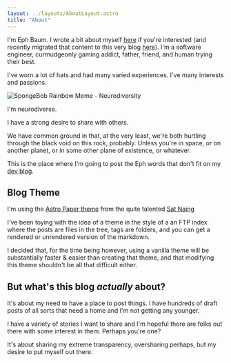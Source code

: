 ```yaml
---
layout: ../layouts/AboutLayout.astro
title: "About"
---
```


I'm Eph Baum. I wrote a bit about myself [here](https://github.com/ephbaum/#why-eph-baum) if you're interested (and recently migrated that content to this very blog [here](/posts/2023/10/2023-10-09-why-eph-baum)). I'm a software engineer, curmudgeonly gaming addict, father, friend, and human trying their best.

I've worn a lot of hats and had many varied experiences. I've many interests and passions.

<img src="/assets/neurodiversity.jpg" class="sm:w-1/2 mx-auto" alt="SpongeBob Rainbow Meme - Neurodiversity">

<p class="text-center">I'm neurodiverse.</p>

I have a strong desire to share with others.

We have common ground in that, at the very least, we're both hurtling through the black void on this rock, probably. Unless you're in space, or on another planet, or in some other plane of existence, or whatever.

This is the place where I'm going to post the Eph words that don't fit on my [dev blog](https://ephbaum.dev).

## Blog Theme

I'm using the [Astro Paper theme](https://github.com/satnaing/astro-paper) from the quite talented [Sat Naing](https://satnaing.dev/)

I've been toying with the idea of a theme in the style of a an FTP index where the posts are files in the tree, tags are folders, and you can get a rendered or unrendered version of the markdown.

I decided that, for the time being however, using a vanilla theme will be substantially faster & easier than creating that theme, and that modifying this theme shouldn't be all that difficult either.

## But what's this blog _actually_ about?

It's about my need to have a place to post things. I have hundreds of draft posts of all sorts that need a home and I'm not getting any younger.

I have a variety of stories I want to share and I'm hopeful there are folks out there with some interest in them. Perhaps you're one?

It's about sharing my extreme transparency, oversharing perhaps, but my desire to put myself out there.
